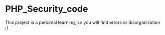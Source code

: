 # PHP_Security_code
This project is a personal learning, so you will find errors or disorganization ;)
